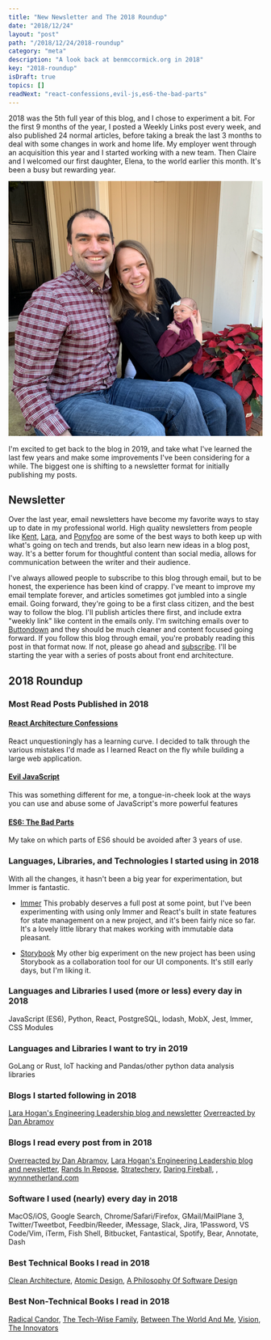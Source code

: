 ```yaml
---
title: "New Newsletter and The 2018 Roundup"
date: "2018/12/24"
layout: "post"
path: "/2018/12/24/2018-roundup"
category: "meta"
description: "A look back at benmccormick.org in 2018"
key: "2018-roundup"
isDraft: true
topics: []
readNext: "react-confessions,evil-js,es6-the-bad-parts"
---
```


2018 was the 5th full year of this blog, and I chose to experiment a bit.  For the first 9 months of the year, I posted a Weekly Links post every week, and also published 24 normal articles, before taking a break the last 3 months to deal with some changes in work and home life.  My employer went through an acquisition this year and I started working with a new team. Then Claire and I welcomed our first daughter, Elena, to the world earlier this month.  It's been a busy but rewarding year.

![Christmas picture with Claire, Elena and myself](family-pic.png)

I'm excited to get back to the blog in 2019, and take what I've learned the last few years and make some improvements I've been considering for a while.  The biggest one is shifting to a newsletter format for initially publishing my posts.

## Newsletter

Over the last year, email newsletters have become my favorite ways to stay up to date in my professional world.  High quality newsletters from people like [Kent](https://buttondown.email/kentcdodds), [Lara](https://larahogan.me/sign-up/), and [Ponyfoo](https://ponyfoo.com/weekly) are some of the best ways to both keep up with what's going on tech and trends, but also learn new ideas in a blog post, way.  It's a better forum for thoughtful content than social media, allows for communication between the writer and their audience.

I've always allowed people to subscribe to this blog through email, but to be honest, the experience has been kind of crappy.  I've meant to improve my email template forever, and articles sometimes got jumbled into a single email.  Going forward, they're going to be a first class citizen, and the best way to follow the blog.  I'll publish articles there first, and include extra "weekly link" like content in the emails only.  I'm switching emails over to [Buttondown](https://buttondown.email/) and they should be much cleaner and content focused going forward.  If you follow this blog through email, you're probably reading this post in that format now.  If not, please go ahead and [subscribe](https://benmccormick.org/subscribe/).  I'll be starting the year with a series of posts about front end architecture.

## 2018 Roundup


### Most Read Posts Published in 2018

####  [React Architecture Confessions](https://benmccormick.org/2018/02/07/react-confessions/)

React unquestioningly has a learning curve.  I decided to talk through the various mistakes I'd made as I learned React on the fly while building a large web application.


#### [Evil JavaScript](https://benmccormick.org/2018/07/04/evil-javascript/)

This was something different for me, a tongue-in-cheek look at the ways you can use and abuse some of JavaScript's more powerful features

#### [ES6: The Bad Parts](https://benmccormick.org/2018/06/05/es6-the-bad-parts/)
My take on which parts of ES6 should be avoided after 3 years of use.


### Languages, Libraries, and Technologies I started using in 2018

With all the changes, it hasn't been a big year for experimentation, but Immer is fantastic.

- [Immer](https://github.com/mweststrate/immer) This probably deserves a full post at some point, but I've been experimenting with using only Immer and React's built in state features for state management on a new project, and it's been fairly nice so far.  It's a lovely little library that makes working with immutable data pleasant.

- [Storybook](https://storybook.js.org/) My other big experiment on the new project has been using Storybook as a collaboration tool for our UI components.  It's still early days, but I'm liking it.

### Languages and Libraries I used (more or less) every day in 2018

JavaScript (ES6), Python, React, PostgreSQL, lodash, MobX, Jest, Immer, CSS Modules

### Languages and Libraries I want to try in 2019

GoLang or Rust, IoT hacking and Pandas/other python data analysis libraries

### Blogs I started following in 2018

[Lara Hogan's Engineering Leadership blog and newsletter](https://larahogan.me/)
[Overreacted by Dan Abramov](https://overreacted.io/)


### Blogs I read every post from in 2018

[Overreacted by Dan Abramov](https://overreacted.io/), [Lara Hogan's Engineering Leadership blog and newsletter](https://larahogan.me/), [Rands In Repose](http://randsinrepose.com/), [Stratechery](https://stratechery.com/), [Daring Fireball](https://daringfireball.net/), , [wynnnetherland.com](https://wynnnetherland.com/)


### Software I used (nearly) every day in 2018

MacOS/iOS, Google Search, Chrome/Safari/Firefox, GMail/MailPlane 3, Twitter/Tweetbot, Feedbin/Reeder, iMessage, Slack, Jira, 1Password, VS Code/Vim, iTerm, Fish Shell, Bitbucket, Fantastical, Spotify, Bear, Annotate, Dash

### Best Technical Books I read in 2018

[Clean Architecture](https://amzn.to/2LsAJMk), [Atomic Design](http://atomicdesign.bradfrost.com/), [A Philosophy Of Software Design](https://amzn.to/2EFXcVI)


### Best Non-Technical Books I read in 2018

[Radical Candor](https://amzn.to/2SfcnYP), [The Tech-Wise Family](https://amzn.to/2Lscqy0), [Between The World And Me](https://amzn.to/2GHNX90), [Vision](https://amzn.to/2V7vDJU), [The Innovators](https://amzn.to/2Bts7QM)
